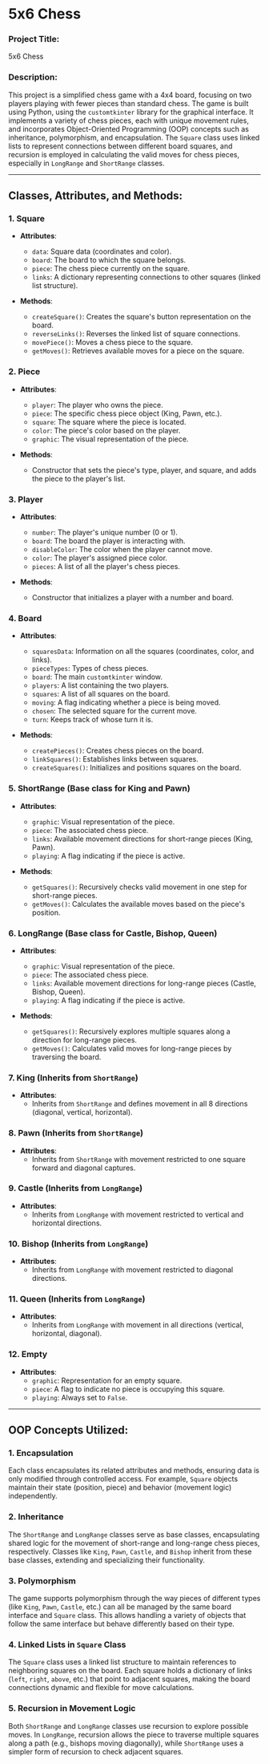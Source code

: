 # 5x6 Chess

### Project Title:
5x6 Chess

### Description:
This project is a simplified chess game with a 4x4 board, focusing on two players playing with fewer pieces than standard chess. The game is built using Python, using the `customtkinter` library for the graphical interface. It implements a variety of chess pieces, each with unique movement rules, and incorporates Object-Oriented Programming (OOP) concepts such as inheritance, polymorphism, and encapsulation. The `Square` class uses linked lists to represent connections between different board squares, and recursion is employed in calculating the valid moves for chess pieces, especially in `LongRange` and `ShortRange` classes.

---

## Classes, Attributes, and Methods:

### 1. **Square**  
- **Attributes**:  
  - `data`: Square data (coordinates and color).
  - `board`: The board to which the square belongs.
  - `piece`: The chess piece currently on the square.
  - `links`: A dictionary representing connections to other squares (linked list structure).
  
- **Methods**:  
  - `createSquare()`: Creates the square's button representation on the board.
  - `reverseLinks()`: Reverses the linked list of square connections.
  - `movePiece()`: Moves a chess piece to the square.
  - `getMoves()`: Retrieves available moves for a piece on the square.

### 2. **Piece**  
- **Attributes**:  
  - `player`: The player who owns the piece.
  - `piece`: The specific chess piece object (King, Pawn, etc.).
  - `square`: The square where the piece is located.
  - `color`: The piece's color based on the player.
  - `graphic`: The visual representation of the piece.
  
- **Methods**:  
  - Constructor that sets the piece's type, player, and square, and adds the piece to the player's list.

### 3. **Player**  
- **Attributes**:  
  - `number`: The player's unique number (0 or 1).
  - `board`: The board the player is interacting with.
  - `disableColor`: The color when the player cannot move.
  - `color`: The player's assigned piece color.
  - `pieces`: A list of all the player's chess pieces.
  
- **Methods**:  
  - Constructor that initializes a player with a number and board.

### 4. **Board**  
- **Attributes**:  
  - `squaresData`: Information on all the squares (coordinates, color, and links).
  - `pieceTypes`: Types of chess pieces.
  - `board`: The main `customtkinter` window.
  - `players`: A list containing the two players.
  - `squares`: A list of all squares on the board.
  - `moving`: A flag indicating whether a piece is being moved.
  - `chosen`: The selected square for the current move.
  - `turn`: Keeps track of whose turn it is.
  
- **Methods**:  
  - `createPieces()`: Creates chess pieces on the board.
  - `linkSquares()`: Establishes links between squares.
  - `createSquares()`: Initializes and positions squares on the board.

### 5. **ShortRange (Base class for King and Pawn)**  
- **Attributes**:  
  - `graphic`: Visual representation of the piece.
  - `piece`: The associated chess piece.
  - `links`: Available movement directions for short-range pieces (King, Pawn).
  - `playing`: A flag indicating if the piece is active.
  
- **Methods**:  
  - `getSquares()`: Recursively checks valid movement in one step for short-range pieces.
  - `getMoves()`: Calculates the available moves based on the piece's position.

### 6. **LongRange (Base class for Castle, Bishop, Queen)**  
- **Attributes**:  
  - `graphic`: Visual representation of the piece.
  - `piece`: The associated chess piece.
  - `links`: Available movement directions for long-range pieces (Castle, Bishop, Queen).
  - `playing`: A flag indicating if the piece is active.
  
- **Methods**:  
  - `getSquares()`: Recursively explores multiple squares along a direction for long-range pieces.
  - `getMoves()`: Calculates valid moves for long-range pieces by traversing the board.

### 7. **King** (Inherits from `ShortRange`)  
- **Attributes**:  
  - Inherits from `ShortRange` and defines movement in all 8 directions (diagonal, vertical, horizontal).
  
### 8. **Pawn** (Inherits from `ShortRange`)  
- **Attributes**:  
  - Inherits from `ShortRange` with movement restricted to one square forward and diagonal captures.

### 9. **Castle** (Inherits from `LongRange`)  
- **Attributes**:  
  - Inherits from `LongRange` with movement restricted to vertical and horizontal directions.

### 10. **Bishop** (Inherits from `LongRange`)  
- **Attributes**:  
  - Inherits from `LongRange` with movement restricted to diagonal directions.

### 11. **Queen** (Inherits from `LongRange`)  
- **Attributes**:  
  - Inherits from `LongRange` with movement in all directions (vertical, horizontal, diagonal).

### 12. **Empty**  
- **Attributes**:  
  - `graphic`: Representation for an empty square.
  - `piece`: A flag to indicate no piece is occupying this square.
  - `playing`: Always set to `False`.

---

## OOP Concepts Utilized:

### 1. **Encapsulation**  
Each class encapsulates its related attributes and methods, ensuring data is only modified through controlled access. For example, `Square` objects maintain their state (position, piece) and behavior (movement logic) independently.

### 2. **Inheritance**  
The `ShortRange` and `LongRange` classes serve as base classes, encapsulating shared logic for the movement of short-range and long-range chess pieces, respectively. Classes like `King`, `Pawn`, `Castle`, and `Bishop` inherit from these base classes, extending and specializing their functionality.

### 3. **Polymorphism**  
The game supports polymorphism through the way pieces of different types (like `King`, `Pawn`, `Castle`, etc.) can all be managed by the same board interface and `Square` class. This allows handling a variety of objects that follow the same interface but behave differently based on their type.

### 4. **Linked Lists in `Square` Class**  
The `Square` class uses a linked list structure to maintain references to neighboring squares on the board. Each square holds a dictionary of links (`left`, `right`, `above`, etc.) that point to adjacent squares, making the board connections dynamic and flexible for move calculations.

### 5. **Recursion in Movement Logic**  
Both `ShortRange` and `LongRange` classes use recursion to explore possible moves. In `LongRange`, recursion allows the piece to traverse multiple squares along a path (e.g., bishops moving diagonally), while `ShortRange` uses a simpler form of recursion to check adjacent squares.

